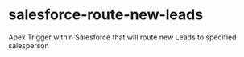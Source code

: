 # salesforce-route-new-leads
Apex Trigger within Salesforce that will route new Leads to specified salesperson
